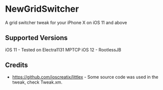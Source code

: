 # NewGridSwitcher
A grid switcher tweak for your iPhone X on iOS 11 and above

## Supported Versions
iOS 11 - Tested on Electra1131 MPTCP
iOS 12 - RootlessJB

## Credits
* https://github.com/ioscreatix/littlex - Some source code was used in the tweak, check Tweak.xm.
